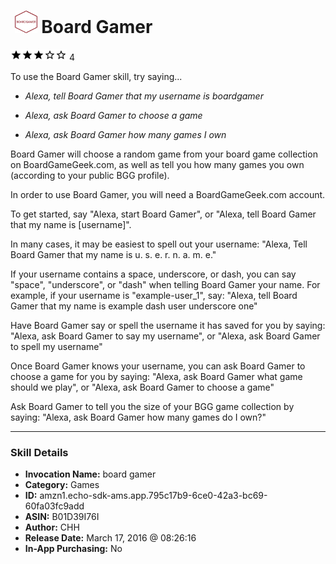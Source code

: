 # &nbsp;<img src="skill_icon" alt="Board Gamer icon" width="36"> Board Gamer
![3 stars](../../images/ic_star_black_18dp_1x.png)![3 stars](../../images/ic_star_black_18dp_1x.png)![3 stars](../../images/ic_star_black_18dp_1x.png)![3 stars](../../images/ic_star_border_black_18dp_1x.png)![3 stars](../../images/ic_star_border_black_18dp_1x.png) 4

To use the Board Gamer skill, try saying...

* *Alexa, tell Board Gamer that my username is boardgamer*

* *Alexa, ask Board Gamer to choose a game*

* *Alexa, ask Board Gamer how many games I own*

Board Gamer will choose a random game from your board game collection on BoardGameGeek.com, as well as tell you how many games you own (according to your public BGG profile).

In order to use Board Gamer, you will need a BoardGameGeek.com account.

To get started, say "Alexa, start Board Gamer", or "Alexa, tell Board Gamer that my name is [username]".

In many cases, it may be easiest to spell out your username:
"Alexa, Tell Board Gamer that my name is u. s. e. r. n. a. m. e."

If your username contains a space, underscore, or dash, you can say "space", "underscore", or "dash" when telling Board Gamer your name. For example, if your username is "example-user_1", say:
"Alexa, tell Board Gamer that my name is example dash user underscore one"

Have Board Gamer say or spell the username it has saved for you by saying:
"Alexa, ask Board Gamer to say my username", or
"Alexa, ask Board Gamer to spell my username"

Once Board Gamer knows your username, you can ask Board Gamer to choose a game for you by saying:
"Alexa, ask Board Gamer what game should we play", or
"Alexa, ask Board Gamer to choose a game"

Ask Board Gamer to tell you the size of your BGG game collection by saying:
"Alexa, ask Board Gamer how many games do I own?"

***

### Skill Details

* **Invocation Name:** board gamer
* **Category:** Games
* **ID:** amzn1.echo-sdk-ams.app.795c17b9-6ce0-42a3-bc69-60fa03fc9add
* **ASIN:** B01D39I76I
* **Author:** CHH
* **Release Date:** March 17, 2016 @ 08:26:16
* **In-App Purchasing:** No
